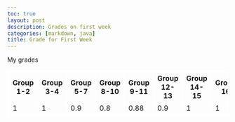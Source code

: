 ```yaml
---
toc: true
layout: post
description: Grades on first week
categories: [markdown, java]
title: Grade for First Week
---
```


<html>
<style>
    table, th, td { 
        border:2px solid white;
    }
</style>
    <div>My grades</div>
    <div>
        <table>
            <tr>
                <th>Group 1-2</th>
                <th>Group 3-4</th>
                <th>Group 5-7</th>
                <th>Group 8-10</th>
                <th>Group 9-11</th>
                <th>Group 12-13</th>
                <th>Group 14-15</th>
                <th>Group 16</th>
                <th>Group 17-18</th>
            </tr>
            <tr>
                <td>1</td>
                <td>1</td>
                <td>0.9</td>
                <td>0.8</td>
                <td>0.88</td>
                <td>0.9</td>
                <td>1</td>
                <td>1</td>
                <td>0.9</td>
            </tr>
        </table>
    </div>